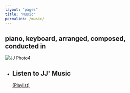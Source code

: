 ```yaml
---
layout: "pages"
title: "Music"
permalink: /music/
---
```


## piano, keyboard, arranged, composed, conducted in 

<img src="https://jjmusic-online.github.io/assets/images/albumsjackets.jpg" alt="JJ Photo4"
	title="Photo of JJ" style="min-width: 150px" />

- ## Listen to JJ' Music 
    <a href="https://youtube.com/playlist?list=PLHLU9NVhDC6OSTIwqyvpUIVaYR1A4n9s_&si=z0V2gcKS_OisPBt7" target="_blank"> (Playlist)</a>  	



